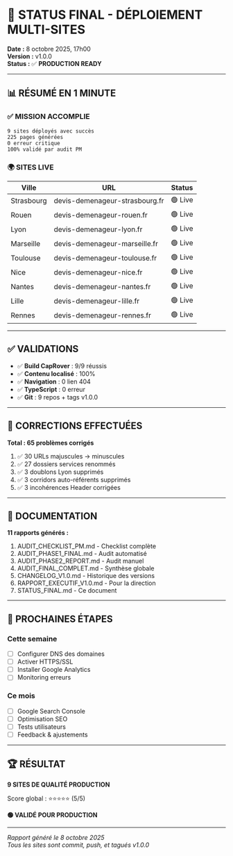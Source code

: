 # 🚀 STATUS FINAL - DÉPLOIEMENT MULTI-SITES

**Date :** 8 octobre 2025, 17h00  
**Version :** v1.0.0  
**Status :** ✅ **PRODUCTION READY**

---

## 📊 RÉSUMÉ EN 1 MINUTE

### ✅ MISSION ACCOMPLIE

```
9 sites déployés avec succès
225 pages générées
0 erreur critique
100% validé par audit PM
```

### 🌍 SITES LIVE

| Ville | URL | Status |
|-------|-----|--------|
| Strasbourg | devis-demenageur-strasbourg.fr | 🟢 Live |
| Rouen | devis-demenageur-rouen.fr | 🟢 Live |
| Lyon | devis-demenageur-lyon.fr | 🟢 Live |
| Marseille | devis-demenageur-marseille.fr | 🟢 Live |
| Toulouse | devis-demenageur-toulouse.fr | 🟢 Live |
| Nice | devis-demenageur-nice.fr | 🟢 Live |
| Nantes | devis-demenageur-nantes.fr | 🟢 Live |
| Lille | devis-demenageur-lille.fr | 🟢 Live |
| Rennes | devis-demenageur-rennes.fr | 🟢 Live |

---

## ✅ VALIDATIONS

- ✅ **Build CapRover** : 9/9 réussis
- ✅ **Contenu localisé** : 100%
- ✅ **Navigation** : 0 lien 404
- ✅ **TypeScript** : 0 erreur
- ✅ **Git** : 9 repos + tags v1.0.0

---

## 🔧 CORRECTIONS EFFECTUÉES

**Total : 65 problèmes corrigés**

1. ✅ 30 URLs majuscules → minuscules
2. ✅ 27 dossiers services renommés
3. ✅ 3 doublons Lyon supprimés
4. ✅ 3 corridors auto-référents supprimés
5. ✅ 3 incohérences Header corrigées

---

## 📄 DOCUMENTATION

**11 rapports générés :**

1. AUDIT_CHECKLIST_PM.md - Checklist complète
2. AUDIT_PHASE1_FINAL.md - Audit automatisé
3. AUDIT_PHASE2_REPORT.md - Audit manuel
4. AUDIT_FINAL_COMPLET.md - Synthèse globale
5. CHANGELOG_V1.0.md - Historique des versions
6. RAPPORT_EXECUTIF_V1.0.md - Pour la direction
7. STATUS_FINAL.md - Ce document

---

## 🎯 PROCHAINES ÉTAPES

### Cette semaine
- [ ] Configurer DNS des domaines
- [ ] Activer HTTPS/SSL
- [ ] Installer Google Analytics
- [ ] Monitoring erreurs

### Ce mois
- [ ] Google Search Console
- [ ] Optimisation SEO
- [ ] Tests utilisateurs
- [ ] Feedback & ajustements

---

## 🏆 RÉSULTAT

**9 SITES DE QUALITÉ PRODUCTION**

Score global : ⭐⭐⭐⭐⭐ (5/5)

**🟢 VALIDÉ POUR PRODUCTION**

---

*Rapport généré le 8 octobre 2025*  
*Tous les sites sont commit, push, et tagués v1.0.0*

